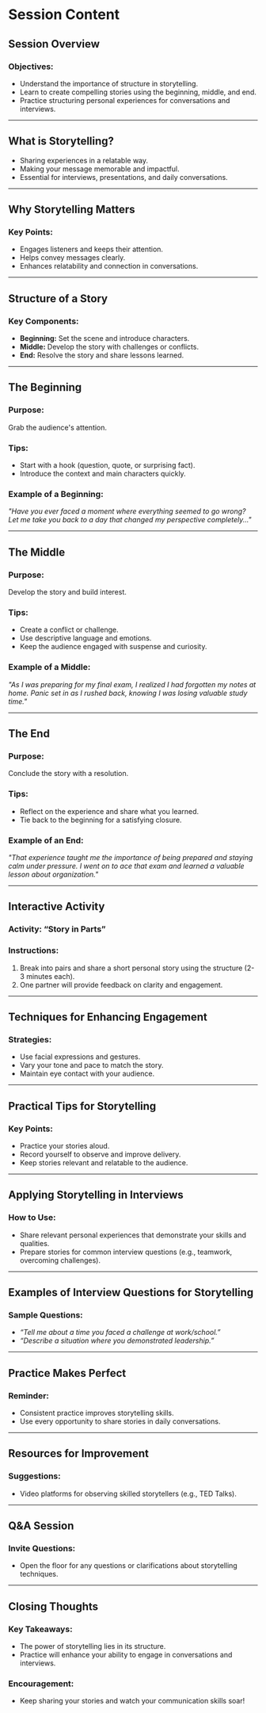 # Session Content  

## Session Overview  

### **Objectives:**  
- Understand the importance of structure in storytelling.  
- Learn to create compelling stories using the beginning, middle, and end.  
- Practice structuring personal experiences for conversations and interviews.  

---

## What is Storytelling?  
- Sharing experiences in a relatable way.  
- Making your message memorable and impactful.  
- Essential for interviews, presentations, and daily conversations.  

---

## Why Storytelling Matters  

### **Key Points:**  
- Engages listeners and keeps their attention.  
- Helps convey messages clearly.  
- Enhances relatability and connection in conversations.  

---

## Structure of a Story  

### **Key Components:**  
- **Beginning:** Set the scene and introduce characters.  
- **Middle:** Develop the story with challenges or conflicts.  
- **End:** Resolve the story and share lessons learned.  

---

## The Beginning  

### **Purpose:**  
Grab the audience's attention.  

### **Tips:**  
- Start with a hook (question, quote, or surprising fact).  
- Introduce the context and main characters quickly.  

### **Example of a Beginning:**  
*"Have you ever faced a moment where everything seemed to go wrong? Let me take you back to a day that changed my perspective completely..."*  

---

## The Middle  

### **Purpose:**  
Develop the story and build interest.  

### **Tips:**  
- Create a conflict or challenge.  
- Use descriptive language and emotions.  
- Keep the audience engaged with suspense and curiosity.  

### **Example of a Middle:**  
*"As I was preparing for my final exam, I realized I had forgotten my notes at home. Panic set in as I rushed back, knowing I was losing valuable study time."*  

---

## The End  

### **Purpose:**  
Conclude the story with a resolution.  

### **Tips:**  
- Reflect on the experience and share what you learned.  
- Tie back to the beginning for a satisfying closure.  

### **Example of an End:**  
*"That experience taught me the importance of being prepared and staying calm under pressure. I went on to ace that exam and learned a valuable lesson about organization."*  

---

## Interactive Activity  

### **Activity: “Story in Parts”**  

### **Instructions:**  
1. Break into pairs and share a short personal story using the structure (2-3 minutes each).  
2. One partner will provide feedback on clarity and engagement.  

---

## Techniques for Enhancing Engagement  

### **Strategies:**  
- Use facial expressions and gestures.  
- Vary your tone and pace to match the story.  
- Maintain eye contact with your audience.  

---

## Practical Tips for Storytelling  

### **Key Points:**  
- Practice your stories aloud.  
- Record yourself to observe and improve delivery.  
- Keep stories relevant and relatable to the audience.  

---

## Applying Storytelling in Interviews  

### **How to Use:**  
- Share relevant personal experiences that demonstrate your skills and qualities.  
- Prepare stories for common interview questions (e.g., teamwork, overcoming challenges).  

---

## Examples of Interview Questions for Storytelling  

### **Sample Questions:**  
- *“Tell me about a time you faced a challenge at work/school.”*  
- *“Describe a situation where you demonstrated leadership.”*  

---

## Practice Makes Perfect  

### **Reminder:**  
- Consistent practice improves storytelling skills.  
- Use every opportunity to share stories in daily conversations.  

---

## Resources for Improvement  

### **Suggestions:**  
- Video platforms for observing skilled storytellers (e.g., TED Talks).  

---

## Q&A Session  

### **Invite Questions:**  
- Open the floor for any questions or clarifications about storytelling techniques.  

---

## Closing Thoughts  

### **Key Takeaways:**  
- The power of storytelling lies in its structure.  
- Practice will enhance your ability to engage in conversations and interviews.  

### **Encouragement:**  
- Keep sharing your stories and watch your communication skills soar!  
